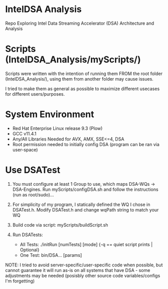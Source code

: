 # IntelDSA Analysis

Repo Exploring Intel Data Streaming Accelerator (DSA) Architecture and Analysis

# Scripts (IntelDSA_Analysis/myScripts/)

Scripts were written with the intention of running them FROM the root folder (IntelDSA_Analysis/), using them from another folder may cause issues. 

I tried to make them as general as possible to maximize different usecases for different users/purposes.

# System Environment

- Red Hat Enterprise Linux release 9.3 (Plow)
- GCC v11.4.1
- Any/All Libraries Needed for AVX, AMX, SSE<=4, DSA
- Root permission needed to initially config DSA (program can be ran via user-space)

# Use DSATest

1) You must configure at least 1 Group to use, which maps DSA-WQs -> DSA-Engines. 
	Run myScripts/configDSA.sh and follow the instructions (run as root/sudo)...

2) For simplicity of my program, I statically defined the WQ I chose in DSATest.h.
	Modify DSATest.h and change wqPath string to match your WQ

3) Build code via script: myScripts/buildScript.sh

3) Run DSATests:
	- All Tests: ./initRun [numTests] [mode] {-q == quiet script prints | Optional}
	- One Test: bin/DSA... [params]

NOTE: I tried to avoid server-specific/user-specific code when possible, but cannot guarantee it will run as-is on all
systems that have DSA - some adjustments may be needed (posisbly other source code variables/configs I'm forgetting)

